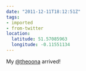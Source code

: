 ```yaml
---
date: "2011-12-11T18:12:51Z"
tags:
- imported
- from-twitter
location:
  latitude: 51.57085963
  longitude: -0.11551134
---
```

My [@theoona](https://twitter.com/theoona) arrived\!
